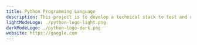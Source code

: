 ```yaml
---
title: Python Programming Language
description: This project is to develop a technical stack to test and observe the agriultural lands and their nutrients
lightModeLogo: ./python-logo-light.png
darkModeLogo: ./python-logo-dark.png
website: https://google.com
---
```

